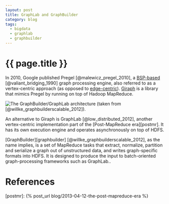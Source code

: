 ```yaml
---
layout: post
title: GraphLab and GraphBuilder
category: blog
tags:
  - bigdata
  - graphlab
  - graphbuilder
---
```


# {{ page.title }}

In 2010, Google published Pregel [@malewicz_pregel_2010], a [BSP-based][bsp] 
[@valiant_bridging_1990] graph processing engine, also referred to as a vertex-centric approach (as 
opposed to [edge-centric][graph-computing]). [Giraph][giraph] is a library that mimics Pregel by 
running on top of Hadoop MapReduce.

![The GraphBuilder/GraphLab architecture (taken from [@willke_graphbuilderscalable_2012]). ][arch]

An alternative to Giraph is GraphLab [@low_distributed_2012], another vertex-centric implementation 
part of the [Post-MapReduce era][postmr]. It has its own execution engine and operates 
asynchronously on top of HDFS.

[GraphBuilder][graphbuilder] [@willke_graphbuilderscalable_2012], as the name implies, is a set of 
MapReduce tasks that extract, normalize, partition and serialize a graph out of unstructured data, 
and writes graph-specific formats into HDFS. It is designed to produce the input to batch-oriented 
graph-processing frameworks such as GraphLab..

<!--
    todo
    The above is the architecture.
  -->

# References

[bsp]: http://en.wikipedia.org/wiki/Bulk_synchronous_parallel
[giraph]: http://incubator.apache.org/giraph/
[graph-computing]: http://markorodriguez.com/2013/01/09/on-graph-computing/
[arch]: /images/blog/2013-04-05-graphlab-and-graphbuilder.png
[postmr]: {% post_url blog/2013-04-12-the-post-mapreduce-era %}
